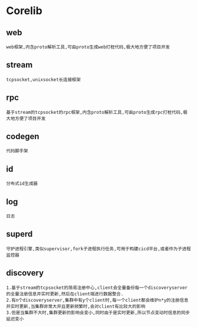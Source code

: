 # Corelib
## web
	web框架,内含proto解析工具,可由proto生成web打桩代码,极大地方便了项目开发
## stream
	tcpsocket,unixsocket长连接框架
## rpc
	基于stream的tcpsocket的rpc框架,内含proto解析工具,可由proto生成rpc打桩代码,极大地方便了项目开发
## codegen
	代码脚手架
## id
	分布式id生成器
## log
	日志
## superd
	守护进程引擎,类似supervisor,fork子进程执行任务,可用于构建cicd平台,或者作为子进程监控器
## discovery
	1.基于stream的tcpsocket的简易注册中心,client会全量备份每一个discoveryserver的全量注册信息并实时更新,然后在client端进行数据整合.
	2.有n个discoveryserver,集群中有y个client时,每一个client都会维护n*y的注册信息并实时更新,当集群非常大并且更新频繁时,会对client有比较大的影响
	3.但是当集群不大时,集群更新的影响会变小,同时由于是实时更新,所以节点变动时信息的同步延迟变小
